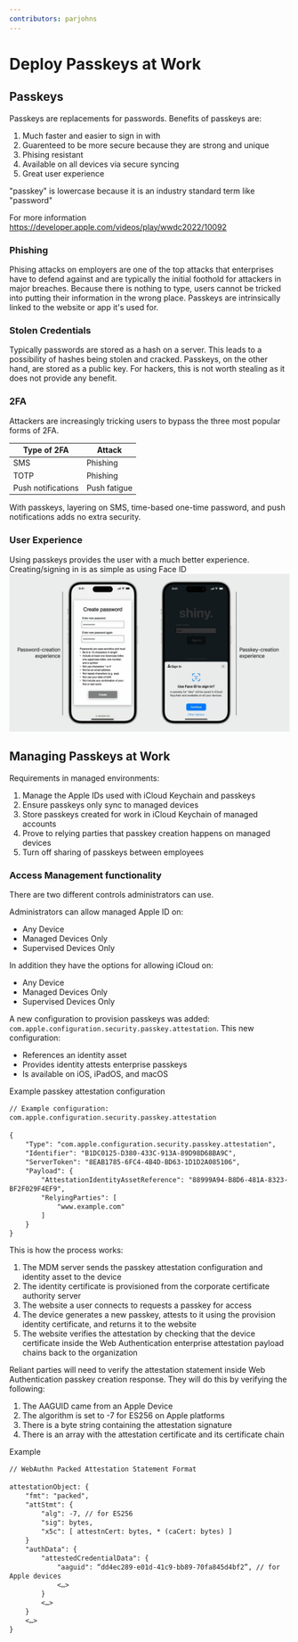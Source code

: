 ```yaml
---
contributors: parjohns
---
```


# Deploy Passkeys at Work

## Passkeys
Passkeys are replacements for passwords. Benefits of passkeys are:
1. Much faster and easier to sign in with
2. Guarenteed to be more secure because they are strong and unique
3. Phising resistant
4. Available on all devices via secure syncing
5. Great user experience

"passkey" is lowercase because it is an industry standard term like "password"

For more information
https://developer.apple.com/videos/play/wwdc2022/10092

### Phishing
Phising attacks on employers are one of the top attacks that enterprises have to defend against and are typically the initial foothold for attackers in major breaches. Because there is nothing to type, users cannot be tricked into putting their information in the wrong place.
Passkeys are intrinsically linked to the website or app it's used for.

### Stolen Credentials
Typically passwords are stored as a hash on a server. This leads to a possibility of hashes being stolen and cracked. Passkeys, on the other hand, are stored as a public key. For hackers, this is not worth stealing as it does not provide any benefit.

### 2FA
Attackers are increasingly tricking users to bypass the three most popular forms of 2FA.

| Type of 2FA  | Attack |
| ------------- | ------------- |
| SMS  | Phishing  |
| TOTP  | Phishing  |
| Push notifications  | Push fatigue  |


With passkeys, layering on SMS, time-based one-time password, and push notifications adds no extra security.

### User Experience
Using passkeys provides the user with a much better experience. Creating/signing in is as simple as using Face ID
![UX][UX]

[UX]: ../../../images/notes/wwdc23/10263/1experience.jpg

## Managing Passkeys at Work
Requirements in managed environments:
1. Manage the Apple IDs used with iCloud Keychain and passkeys
2. Ensure passkeys only sync to managed devices
3. Store passkeys created for work in iCloud Keychain of managed accounts
4. Prove to relying parties that passkey creation happens on managed devices
5. Turn off sharing of passkeys between employees

### Access Management functionality
There are two different controls administrators can use. 

Administrators can allow managed Apple ID on:
- Any Device
- Managed Devices Only
- Supervised Devices Only

In addition they have the options for allowing iCloud on:
- Any Device
- Managed Devices Only
- Supervised Devices Only

A new configuration to provision passkeys was added: `com.apple.configuration.security.passkey.attestation`. This new configuration:
- References an identity asset
- Provides identity attests enterprise passkeys
- Is available on iOS, iPadOS, and macOS

Example passkey attestation configuration
```
// Example configuration: com.apple.configuration.security.passkey.attestation

{
    "Type": "com.apple.configuration.security.passkey.attestation",
    "Identifier": "B1DC0125-D380-433C-913A-89D98D68BA9C",
    "ServerToken": "8EAB1785-6FC4-4B4D-BD63-1D1D2A085106",
    "Payload": {
        "AttestationIdentityAssetReference": "88999A94-B8D6-481A-8323-BF2F029F4EF9",
        "RelyingParties": [
            "www.example.com"
        ]
    }
}
```
This is how the process works:
1. The MDM server sends the passkey attestation configuration and identity asset to the device
2. The identity certificate is provisioned from the corporate certificate authority server
3. The website a user connects to requests a passkey for access
4. The device generates a new passkey, attests to it using the provision identity certificate, and returns it to the website
5. The website verifies the attestation by checking that the device certificate inside the Web Authentication enterprise attestation payload chains back to the organization

Reliant parties will need to verify the attestation statement inside Web Authentication passkey creation response. They will do this by verifying the following:
1. The AAGUID came from an Apple Device
2. The algorithm is set to -7 for ES256 on Apple platforms
3. There is a byte string containing the attestation signature
4. There is an array with the attestation certificate and its certificate chain 

Example
```
// WebAuthn Packed Attestation Statement Format

attestationObject: {
    "fmt": "packed",
    "attStmt": {
        "alg": -7, // for ES256
        "sig": bytes,
        "x5c": [ attestnCert: bytes, * (caCert: bytes) ]
    }
    "authData": {
        "attestedCredentialData": {
            "aaguid": “dd4ec289-e01d-41c9-bb89-70fa845d4bf2”, // for Apple devices
            <…>
        }
        <…>
    }
    <…>
}
```
